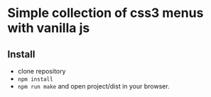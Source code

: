 # Simple collection of css3 menus with vanilla js

## Install
* clone repository
* ```npm install```
* ```npm run make``` and open project/dist in your browser.